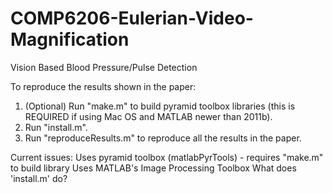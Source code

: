 # COMP6206-Eulerian-Video-Magnification
Vision Based Blood Pressure/Pulse Detection

To reproduce the results shown in the paper:
1) (Optional) Run "make.m" to build pyramid toolbox libraries (this is 
REQUIRED if using Mac OS and MATLAB newer than 2011b).
2) Run "install.m".
3) Run "reproduceResults.m" to reproduce all the results in the paper.


Current issues:
Uses pyramid toolbox (matlabPyrTools) - requires "make.m" to build library
Uses MATLAB's Image Processing Toolbox
What does 'install.m' do?